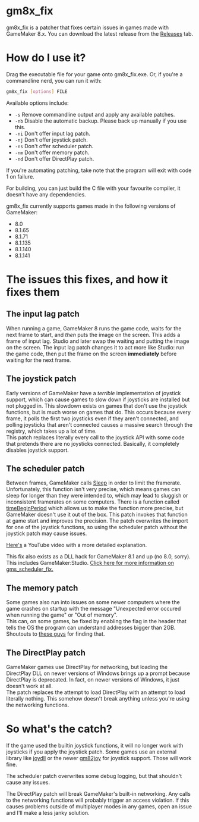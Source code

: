 # gm8x_fix
gm8x_fix is a patcher that fixes certain issues in games made with
GameMaker 8.x. You can download the latest release from the
[Releases](https://github.com/skyfloogle/gm8x_fix/releases/latest) tab.

# How do I use it?
Drag the executable file for your game onto gm8x_fix.exe. Or, if you're a
commandline nerd, you can run it with:
```bash
gm8x_fix [options] FILE
```
Available options include:
- `-s` Remove commandline output and apply any available patches.
- `-nb` Disable the automatic backup. Please back up manually if you use this.
- `-ni` Don't offer input lag patch.
- `-nj` Don't offer joystick patch.
- `-ns` Don't offer scheduler patch.
- `-nm` Don't offer memory patch.
- `-nd` Don't offer DirectPlay patch.

If you're automating patching, take note that the program will exit with code
1 on failure.

For building, you can just build the C file with your favourite compiler, it
doesn't have any dependencies.

gm8x_fix currently supports games made in the following versions of GameMaker:
- 8.0
- 8.1.65
- 8.1.71
- 8.1.135
- 8.1.140
- 8.1.141

# The issues this fixes, and how it fixes them
## The input lag patch
When running a game, GameMaker 8 runs the game code, waits for the next frame
to start, and *then* puts the image on the screen. This adds a frame of input
lag. Studio and later swap the waiting and putting the image on the screen.
The input lag patch changes it to act more like Studio: run the game code, then
put the frame on the screen **immediately** before waiting for the next frame.

## The joystick patch
Early versions of GameMaker have a *terrible* implementation of joystick
support, which can cause games to slow down if joysticks are installed but not
plugged in. This slowdown exists on games that don't use the joystick
functions, but is much worse on games that do. This occurs because every frame,
it polls the first two joysticks even if they aren't connected, and polling
joysticks that aren't connected causes a massive search through the registry,
which takes up a lot of time.<br/>
This patch replaces literally every call to the joystick API with some code
that pretends there are no joysticks connected. Basically, it completely
disables joystick support.

## The scheduler patch
Between frames, GameMaker calls
[Sleep](https://docs.microsoft.com/en-us/windows/win32/api/synchapi/nf-synchapi-sleep)
in order to limit the framerate. Unfortunately, this function isn't very precise,
which means games can sleep for longer than they were intended to, which may lead
to sluggish or inconsistent framerates on some computers. There is a function called
[timeBeginPeriod](https://docs.microsoft.com/en-us/windows/win32/api/timeapi/nf-timeapi-timebeginperiod)
which allows us to make the function more precise, but GameMaker doesn't use it
out of the box. This patch invokes that function at game start and improves
the precision. The patch overwrites the import for one of the joystick functions,
so using the scheduler patch without the joystick patch may cause issues.

[Here's](https://www.youtube.com/watch?v=oGg06HMPASg) a YouTube video with a more
detailed explanation.

This fix also exists as a DLL hack for GameMaker 8.1 and up (no 8.0, sorry).
This includes GameMaker:Studio.
[Click here for more information on gms_scheduler_fix.](https://github.com/omicronrex/gms_scheduler_fix)

## The memory patch
Some games also run into issues on some newer computers where the game crashes
on startup with the message "Unexpected error occured when running the game" or
"Out of memory".<br/>
This can, on some games, be fixed by enabling the flag in the header that tells
the OS the program can understand addresses bigger than 2GB. Shoutouts to
[these guys](https://iwannacommunity.com/forum/index.php@topic=2308.msg16505.html)
for finding that.

## The DirectPlay patch
GameMaker games use DirectPlay for networking, but loading the DirectPlay DLL
on newer versions of Windows brings up a prompt because DirectPlay is
deprecated. In fact, on newer versions of Windows, it just doesn't work at all.<br/>
The patch replaces the attempt to load DirectPlay with an attempt to load
literally nothing. This somehow doesn't break anything unless you're using the
networking functions.

# So what's the catch?
If the game used the builtin joystick functions, it will no longer work with
joysticks if you apply the joystick patch. Some games use an external library
like [joydll](http://web.archive.org/web/20191214124845/https://gmc.yoyogames.com/index.php?showtopic=495788)
or the newer [gm82joy](https://github.com/omicronrex/gm82joy)
for joystick support. Those will work fine.

The scheduler patch overwrites some debug logging, but that shouldn't cause any
issues.

The DirectPlay patch will break GameMaker's built-in networking. Any calls to
the networking functions will probably trigger an access violation. If this
causes problems outside of multiplayer modes in any games, open an issue and
I'll make a less janky solution.
